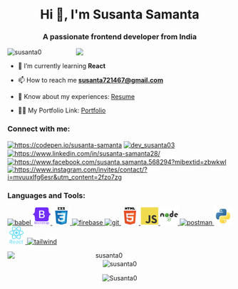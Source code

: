 <h1 align="center">Hi 👋, I'm Susanta Samanta</h1>
<h3 align="center">A passionate frontend developer from India</h3>

<img style="width: 350px;" align="right" src="https://user-images.githubusercontent.com/74038190/229223263-cf2e4b07-2615-4f87-9c38-e37600f8381a.gif">

<p align="left"> <img src="https://komarev.com/ghpvc/?username=susanta0&label=Profile%20views&color=0e75b6&style=flat" alt="susanta0" /> </p>

- 🌱 I’m currently learning **React**

- 📫 How to reach me **susanta721467@gmail.com**

- 📄 Know about my experiences: <a href="https://drive.google.com/file/d/1Tyi4FeK-GXC2GFhd01k0_bA0VjhxpAgi/view?usp=sharing">Resume</a>

- 🧑‍💻 My Portfolio Link: <a href="https://susantaportfolio.vercel.app/">Portfolio</a>

<h3 align="left">Connect with me:</h3>
<p align="left">
<a href="https://codepen.io/https://codepen.io/susanta-samanta" target="blank"><img align="center" src="https://raw.githubusercontent.com/rahuldkjain/github-profile-readme-generator/master/src/images/icons/Social/codepen.svg" alt="https://codepen.io/susanta-samanta" height="30" width="40" /></a>
<a href="https://twitter.com/dev_susanta03" target="blank"><img align="center" src="https://raw.githubusercontent.com/rahuldkjain/github-profile-readme-generator/master/src/images/icons/Social/twitter.svg" alt="dev_susanta03" height="30" width="40" /></a>
<a href="https://linkedin.com/in/https://www.linkedin.com/in/susanta-samanta28/" target="blank"><img align="center" src="https://raw.githubusercontent.com/rahuldkjain/github-profile-readme-generator/master/src/images/icons/Social/linked-in-alt.svg" alt="https://www.linkedin.com/in/susanta-samanta28/" height="30" width="40" /></a>
<a href="https://fb.com/https://www.facebook.com/susanta.samanta.568294?mibextid=zbwkwl" target="blank"><img align="center" src="https://raw.githubusercontent.com/rahuldkjain/github-profile-readme-generator/master/src/images/icons/Social/facebook.svg" alt="https://www.facebook.com/susanta.samanta.568294?mibextid=zbwkwl" height="30" width="40" /></a>
<a href="https://instagram.com/https://www.instagram.com/invites/contact/?i=mvuuxlfg6esr&utm_content=2fzo7zg" target="blank"><img align="center" src="https://raw.githubusercontent.com/rahuldkjain/github-profile-readme-generator/master/src/images/icons/Social/instagram.svg" alt="https://www.instagram.com/invites/contact/?i=mvuuxlfg6esr&utm_content=2fzo7zg" height="30" width="40" /></a>
</p>

<h3 align="left">Languages and Tools:</h3>
<p align="left"> <a href="https://babeljs.io/" target="_blank" rel="noreferrer"> <img src="https://www.vectorlogo.zone/logos/babeljs/babeljs-icon.svg" alt="babel" width="40" height="40"/> </a> <a href="https://getbootstrap.com" target="_blank" rel="noreferrer"> <img src="https://raw.githubusercontent.com/devicons/devicon/master/icons/bootstrap/bootstrap-plain-wordmark.svg" alt="bootstrap" width="40" height="40"/> </a> <a href="https://www.w3schools.com/css/" target="_blank" rel="noreferrer"> <img src="https://raw.githubusercontent.com/devicons/devicon/master/icons/css3/css3-original-wordmark.svg" alt="css3" width="40" height="40"/> </a> <a href="https://firebase.google.com/" target="_blank" rel="noreferrer"> <img src="https://www.vectorlogo.zone/logos/firebase/firebase-icon.svg" alt="firebase" width="40" height="40"/> </a> <a href="https://git-scm.com/" target="_blank" rel="noreferrer"> <img src="https://www.vectorlogo.zone/logos/git-scm/git-scm-icon.svg" alt="git" width="40" height="40"/> </a> <a href="https://www.w3.org/html/" target="_blank" rel="noreferrer"> <img src="https://raw.githubusercontent.com/devicons/devicon/master/icons/html5/html5-original-wordmark.svg" alt="html5" width="40" height="40"/> </a> <a href="https://developer.mozilla.org/en-US/docs/Web/JavaScript" target="_blank" rel="noreferrer"> <img src="https://raw.githubusercontent.com/devicons/devicon/master/icons/javascript/javascript-original.svg" alt="javascript" width="40" height="40"/> </a> <a href="https://nodejs.org" target="_blank" rel="noreferrer"> <img src="https://raw.githubusercontent.com/devicons/devicon/master/icons/nodejs/nodejs-original-wordmark.svg" alt="nodejs" width="40" height="40"/> </a> <a href="https://postman.com" target="_blank" rel="noreferrer"> <img src="https://www.vectorlogo.zone/logos/getpostman/getpostman-icon.svg" alt="postman" width="40" height="40"/> </a> <a href="https://www.python.org" target="_blank" rel="noreferrer"> <img src="https://raw.githubusercontent.com/devicons/devicon/master/icons/python/python-original.svg" alt="python" width="40" height="40"/> </a> <a href="https://reactjs.org/" target="_blank" rel="noreferrer"> <img src="https://raw.githubusercontent.com/devicons/devicon/master/icons/react/react-original-wordmark.svg" alt="react" width="40" height="40"/> </a> <a href="https://tailwindcss.com/" target="_blank" rel="noreferrer"> <img src="https://www.vectorlogo.zone/logos/tailwindcss/tailwindcss-icon.svg" alt="tailwind" width="40" height="40"/> </a> </p>

<div display="flex", align="center">
  <p><img align="left", width="440px" src="https://github-readme-stats.vercel.app/api/top-langs?username=susanta0&show_icons=true&locale=en&layout=compact" alt="susanta0" /></p>

<p>&nbsp;<img align="center", height="204px" src="https://github-readme-stats.vercel.app/api?username=susanta0&show_icons=true&locale=en" alt="susanta0" /></p>

<p><img align="center", src="https://github-readme-streak-stats.herokuapp.com/?user=Susanta0&" alt="Susanta0" /></p>
  <div>


